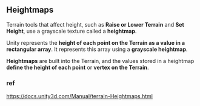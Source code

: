 ## Heightmaps
Terrain tools that affect height, such as **Raise or Lower Terrain** and **Set Height**, use a grayscale texture called a **heightmap**. 

Unity represents the **height of each point on the Terrain as a value in a rectangular array**. It represents this array using a **grayscale heightmap**. 

**Heightmaps** are built into the Terrain, and the values stored in a heightmap **define the height of each point** or **vertex on the Terrain**.





### ref 
https://docs.unity3d.com/Manual/terrain-Heightmaps.html

